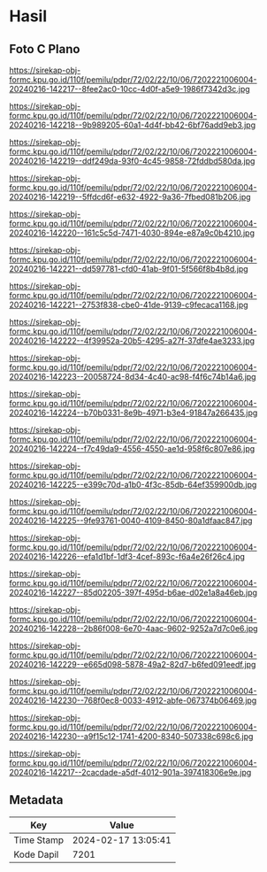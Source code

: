 # Hasil

## Foto C Plano

https://sirekap-obj-formc.kpu.go.id/110f/pemilu/pdpr/72/02/22/10/06/7202221006004-20240216-142217--8fee2ac0-10cc-4d0f-a5e9-1986f7342d3c.jpg

https://sirekap-obj-formc.kpu.go.id/110f/pemilu/pdpr/72/02/22/10/06/7202221006004-20240216-142218--9b989205-60a1-4d4f-bb42-6bf76add9eb3.jpg

https://sirekap-obj-formc.kpu.go.id/110f/pemilu/pdpr/72/02/22/10/06/7202221006004-20240216-142219--ddf249da-93f0-4c45-9858-72fddbd580da.jpg

https://sirekap-obj-formc.kpu.go.id/110f/pemilu/pdpr/72/02/22/10/06/7202221006004-20240216-142219--5ffdcd6f-e632-4922-9a36-7fbed081b206.jpg

https://sirekap-obj-formc.kpu.go.id/110f/pemilu/pdpr/72/02/22/10/06/7202221006004-20240216-142220--161c5c5d-7471-4030-894e-e87a9c0b4210.jpg

https://sirekap-obj-formc.kpu.go.id/110f/pemilu/pdpr/72/02/22/10/06/7202221006004-20240216-142221--dd597781-cfd0-41ab-9f01-5f566f8b4b8d.jpg

https://sirekap-obj-formc.kpu.go.id/110f/pemilu/pdpr/72/02/22/10/06/7202221006004-20240216-142221--2753f838-cbe0-41de-9139-c9fecaca1168.jpg

https://sirekap-obj-formc.kpu.go.id/110f/pemilu/pdpr/72/02/22/10/06/7202221006004-20240216-142222--4f39952a-20b5-4295-a27f-37dfe4ae3233.jpg

https://sirekap-obj-formc.kpu.go.id/110f/pemilu/pdpr/72/02/22/10/06/7202221006004-20240216-142223--20058724-8d34-4c40-ac98-f4f6c74b14a6.jpg

https://sirekap-obj-formc.kpu.go.id/110f/pemilu/pdpr/72/02/22/10/06/7202221006004-20240216-142224--b70b0331-8e9b-4971-b3e4-91847a266435.jpg

https://sirekap-obj-formc.kpu.go.id/110f/pemilu/pdpr/72/02/22/10/06/7202221006004-20240216-142224--f7c49da9-4556-4550-ae1d-958f6c807e86.jpg

https://sirekap-obj-formc.kpu.go.id/110f/pemilu/pdpr/72/02/22/10/06/7202221006004-20240216-142225--e399c70d-a1b0-4f3c-85db-64ef359900db.jpg

https://sirekap-obj-formc.kpu.go.id/110f/pemilu/pdpr/72/02/22/10/06/7202221006004-20240216-142225--9fe93761-0040-4109-8450-80a1dfaac847.jpg

https://sirekap-obj-formc.kpu.go.id/110f/pemilu/pdpr/72/02/22/10/06/7202221006004-20240216-142226--efa1d1bf-1df3-4cef-893c-f6a4e26f26c4.jpg

https://sirekap-obj-formc.kpu.go.id/110f/pemilu/pdpr/72/02/22/10/06/7202221006004-20240216-142227--85d02205-397f-495d-b6ae-d02e1a8a46eb.jpg

https://sirekap-obj-formc.kpu.go.id/110f/pemilu/pdpr/72/02/22/10/06/7202221006004-20240216-142228--2b86f008-6e70-4aac-9602-9252a7d7c0e6.jpg

https://sirekap-obj-formc.kpu.go.id/110f/pemilu/pdpr/72/02/22/10/06/7202221006004-20240216-142229--e665d098-5878-49a2-82d7-b6fed091eedf.jpg

https://sirekap-obj-formc.kpu.go.id/110f/pemilu/pdpr/72/02/22/10/06/7202221006004-20240216-142230--768f0ec8-0033-4912-abfe-067374b06469.jpg

https://sirekap-obj-formc.kpu.go.id/110f/pemilu/pdpr/72/02/22/10/06/7202221006004-20240216-142230--a9f15c12-1741-4200-8340-507338c698c6.jpg

https://sirekap-obj-formc.kpu.go.id/110f/pemilu/pdpr/72/02/22/10/06/7202221006004-20240216-142217--2cacdade-a5df-4012-901a-397418306e9e.jpg


## Metadata

| Key        | Value               |
| ---------- | ------------------- |
| Time Stamp | 2024-02-17 13:05:41 |
| Kode Dapil | 7201                |



